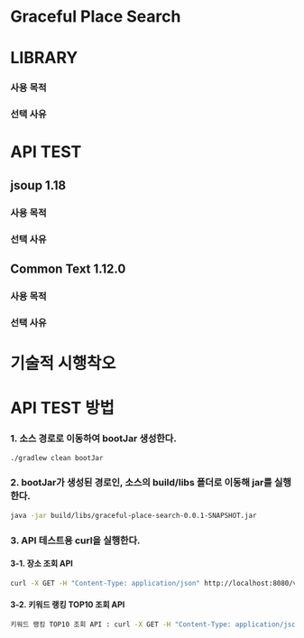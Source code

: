# Graceful Place Search


# LIBRARY
### 사용 목적
### 선택 사유


# API TEST

## jsoup 1.18
### 사용 목적
### 선택 사유

## Common Text 1.12.0
### 사용 목적
### 선택 사유

# 기술적 시행착오

# API TEST 방법

### 1. 소스 경로로 이동하여 bootJar 생성한다.
```bash
./gradlew clean bootJar
```

### 2. bootJar가 생성된 경로인, 소스의 build/libs 폴더로 이동해 jar를 실행한다.
```bash
java -jar build/libs/graceful-place-search-0.0.1-SNAPSHOT.jar
```

### 3. API 테스트용 curl을 실행한다.
#### 3-1. 장소 조회 API
```bash
curl -X GET -H "Content-Type: application/json" http://localhost:8080/v1/places/${placeName}
```

#### 3-2. 키워드 랭킹 TOP10 조회 API
```bash
키워드 랭킹 TOP10 조회 API : curl -X GET -H "Content-Type: application/json" http://localhost:8080/v1/places/search/keywords
```
